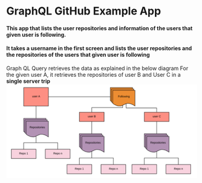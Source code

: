 # GraphQL GitHub Example App
#### This app that lists the user repositories and information of the users that given user is following.
#### It takes a username in the first screen and lists the user repositories and the repositories of the users that given user is following

Graph QL Query retrieves the data as explained in the below diagram 
For the given user A, it retrieves the repositories of user B and User C in a **single server trip**
![GraphQL Data Retrieval Explained](/doc/images/Explain-Data-Tree.png)